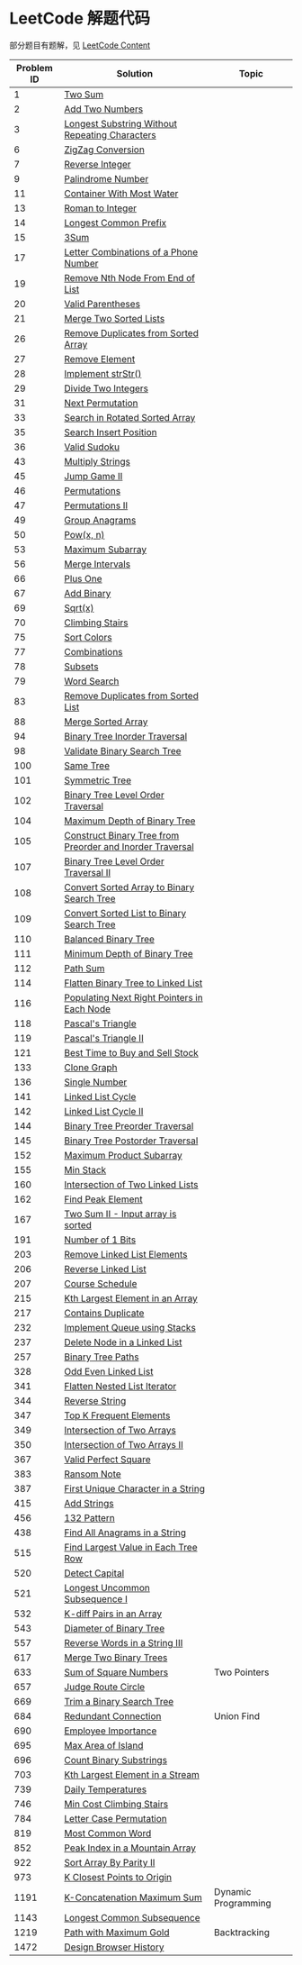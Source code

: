 # LeetCode 解题代码

部分题目有题解，见 [LeetCode Content](http://www.scutmath.com/contents/)

| Problem ID | Solution | Topic |
| ---- | ---- | --- |
| 1   | [Two Sum](./1_TwoSum/) | |
| 2   | [Add Two Numbers](./2_AddTwoNumbers/) | |
| 3   | [Longest Substring Without Repeating Characters](./3_LongestSubstringWithoutRepeatingCharacters/) | |
| 6   | [ZigZag Conversion](./6_ZigZagConversion/) | |
| 7   | [Reverse Integer](./7_ReverseInteger/) | |
| 9   | [Palindrome Number](./9_PalindromeNumber/) | |
| 11  | [Container With Most Water](./11_ContainerWithMostWater/) | |
| 13  | [Roman to Integer](./13_RomanToInteger/) | |
| 14  | [Longest Common Prefix](./14_LongestCommonPrefix/) | |
| 15  | [3Sum](./15_3Sum/) | |
| 17  | [Letter Combinations of a Phone Number](./1-100/17_LetterCombinationsOfAPhoneNumber/) | |
| 19  | [Remove Nth Node From End of List](./19_RemoveNthNodeFromEndOfList/) | |
| 20  | [Valid Parentheses](./20_ValidParentheses/) | |
| 21  | [Merge Two Sorted Lists](./21_MergeTwoSortedLists/) | |
| 26  | [Remove Duplicates from Sorted Array](./26_RemoveDuplicatesFromSortedArray/) | |
| 27  | [Remove Element](./27_RemoveElement/) | |
| 28  | [Implement strStr()](./28_Implement_Strstr/) | |
| 29  | [Divide Two Integers](./29_DivideTwoIntegers/) | |
| 31  | [Next Permutation](./31_NextPermutation/) | |
| 33  | [Search in Rotated Sorted Array](./1-100/33_SearchInRotatedSortedArray/) | |
| 35  | [Search Insert Position](./35_SearchInsertPosition/) | |
| 36  | [Valid Sudoku](./36_ValidSudoku/) | |
| 43  | [Multiply Strings](./43_MultiplyStrings/) | |
| 45  | [Jump Game II](./45_JumpGameII/) | |
| 46  | [Permutations](./46_Permutations/) | |
| 47  | [Permutations II](./47_PermutationsII/) | |
| 49  | [Group Anagrams](./1-100/49_GroupAnagrams) | |
| 50  | [Pow(x, n)](./50_Pow/) | |
| 53  | [Maximum Subarray](./1-100/53_MaximumSubarray/) | |
| 56  | [Merge Intervals](./56_MergeIntervals) | |
| 66  | [Plus One](./66_PlusOne/) | |
| 67  | [Add Binary](./67_AddBinary/) | |
| 69  | [Sqrt(x)](./69_SqrtX/) | |
| 70  | [Climbing Stairs](./70_ClimbingStairs/) | |
| 75  | [Sort Colors](./75_SortColors/) | |
| 77  | [Combinations](./1-100/77_Combinations/) | |
| 78  | [Subsets](./1-100/78_Subsets/) | |
| 79  | [Word Search](./1-100/79_WordSearch/) | |
| 83  | [Remove Duplicates from Sorted List](./83_RemoveDuplicatesFromSortedList/) | |
| 88  | [Merge Sorted Array](./1-100/88_MergeSortedArray/) | |
| 94  | [Binary Tree Inorder Traversal](./1-100/94_BinaryTreeInorderTraversal/) | |
| 98  | [Validate Binary Search Tree](./98_ValidateBinarySearchTree/) | |
| 100 | [Same Tree](./100_SameTree/) | |
| 101 | [Symmetric Tree](./101_SymmetricTree/) | |
| 102 | [Binary Tree Level Order Traversal](./101-200/102_BinaryTreeLevelOrderTraversal/) | |
| 104 | [Maximum Depth of Binary Tree](./101-200/104_MaximumDepthOfBinaryTree/) | |
| 105 | [Construct Binary Tree from Preorder and Inorder Traversal](./101-200/105_ConstructBinaryTreeFromPreorderAndInorderTraversal/) | |
| 107 | [Binary Tree Level Order Traversal II](./107_BinaryTreeLevelOrderTraversalII/) | |
| 108 | [Convert Sorted Array to Binary Search Tree](./108_ConvertSortedArrayToBinarySearchTree/) | |
| 109 | [Convert Sorted List to Binary Search Tree](./109_ConvertSortedListToBinarySearchTree/) | |
| 110 | [Balanced Binary Tree](./110_BalancedBinaryTree/) | |
| 111 | [Minimum Depth of Binary Tree](https://leetcode.com/problems/minimum-depth-of-binary-tree/description/) | |
| 112 | [Path Sum](https://leetcode.com/problems/path-sum/description/) | |
| 114 | [Flatten Binary Tree to Linked List](https://leetcode.com/problems/flatten-binary-tree-to-linked-list/description/) | |
| 116 | [Populating Next Right Pointers in Each Node](./116_PopulatingNextRightPointersInEachNode/) | |
| 118 | [Pascal's Triangle](https://leetcode.com/problems/pascals-triangle/description/) | |
| 119 | [Pascal's Triangle II](https://leetcode.com/problems/pascals-triangle-ii/description/) | |
| 121 | [Best Time to Buy and Sell Stock](./101-200/121_BestTimeToBuyAndSellStock) | |
| 133 | [Clone Graph](https://leetcode.com/problems/clone-graph/) | |
| 136 | [Single Number](https://leetcode.com/problems/single-number/description/) | |
| 141 | [Linked List Cycle](./141_LinkedListCycle) | |
| 142 | [Linked List Cycle II](./142_LinkedListCycleII) | |
| 144 | [Binary Tree Preorder Traversal](./101-200/144_BinaryTreePreorderTraversal/) | |
| 145 | [Binary Tree Postorder Traversal](./101-200/145_BinaryTreePostorderTraversal/) | |
| 152 | [Maximum Product Subarray](https://leetcode.com/problems/maximum-product-subarray/description/) | |
| 155 | [Min Stack](./155_MinStack/) | |
| 160 | [Intersection of Two Linked Lists](./160_IntersectionOfTwoLinkedLists/) | |
| 162 | [Find Peak Element](https://leetcode.com/problems/find-peak-element/description/) | |
| 167 | [Two Sum II - Input array is sorted](https://leetcode.com/problems/two-sum-ii-input-array-is-sorted/description/) | |
| 191 | [Number of 1 Bits](https://leetcode.com/problems/number-of-1-bits/description/) | |
| 203 | [Remove Linked List Elements](./203_RemoveLinkedListElements) | |
| 206 | [Reverse Linked List](./206_ReverseLinkedList/) | |
| 207 | [Course Schedule](https://leetcode.com/problems/course-schedule/) | |
| 215 | [Kth Largest Element in an Array](https://leetcode.com/problems/kth-largest-element-in-an-array/description/) | |
| 217 | [Contains Duplicate](./201-300/217_ContainsDuplicate) | |
| 232 | [Implement Queue using Stacks](https://leetcode.com/problems/implement-queue-using-stacks/description/) | |
| 237 | [Delete Node in a Linked List](https://leetcode.com/problems/delete-node-in-a-linked-list/description/) | |
| 257 | [Binary Tree Paths](https://leetcode.com/problems/binary-tree-paths/description/) | |
| 328 | [Odd Even Linked List](./328_OddEvenLinkedList) | |
| 341 | [Flatten Nested List Iterator](./341_FlattenNestedListIterator/) | |
| 344 | [Reverse String](https://leetcode.com/problems/reverse-string/description/) | |
| 347 | [Top K Frequent Elements](./347_TopKFrequentElements/) | |
| 349 | [Intersection of Two Arrays](./301-400/349_IntersectionOfTwoArrays/) | |
| 350 | [Intersection of Two Arrays II](./301-400/350_IntersectionOfTwoArraysII) | |
| 367 | [Valid Perfect Square](./367_ValidPerfectSquare) | |
| 383 | [Ransom Note](https://leetcode.com/problems/ransom-note/description/) | |
| 387 | [First Unique Character in a String](https://leetcode.com/problems/first-unique-character-in-a-string/description/) | |
| 415 | [Add Strings](https://leetcode.com/problems/add-strings/description/) | |
| 456 | [132 Pattern](./456_132Pattern/) | |
| 438 | [Find All Anagrams in a String](./438_FindAllAnagramsInAString/) | |
| 515 | [Find Largest Value in Each Tree Row](https://leetcode.com/problems/find-largest-value-in-each-tree-row/description/) | |
| 520 | [Detect Capital](https://leetcode.com/problems/detect-capital/description/) | |
| 521 | [Longest Uncommon Subsequence I](https://leetcode.com/problems/longest-uncommon-subsequence-i/description/) | |
| 532 | [K-diff Pairs in an Array](https://leetcode.com/problems/k-diff-pairs-in-an-array/description/) | |
| 543 | [Diameter of Binary Tree](./543_DiameterOfBinaryTree/) | |
| 557 | [Reverse Words in a String III](https://leetcode.com/problems/reverse-words-in-a-string-iii/description/) | |
| 617 | [Merge Two Binary Trees](https://leetcode.com/problems/merge-two-binary-trees/description/) | |
| 633 | [Sum of Square Numbers](./601-700/633_SumOfSquareNumbers) | Two Pointers |
| 657 | [Judge Route Circle](https://leetcode.com/problems/judge-route-circle/description/) | |
| 669 | [Trim a Binary Search Tree](https://leetcode.com/problems/trim-a-binary-search-tree/description/) | |
| 684 | [Redundant Connection](./601-700/684_RedundantConnection) | Union Find |
| 690 | [Employee Importance](https://leetcode.com/problems/employee-importance/description/) | |
| 695 | [Max Area of Island](https://leetcode.com/problems/max-area-of-island/description/) | |
| 696 | [Count Binary Substrings](https://leetcode.com/problems/count-binary-substrings/description/) | |
| 703 | [Kth Largest Element in a Stream](https://leetcode.com/problems/kth-largest-element-in-a-stream/) | |
| 739 | [Daily Temperatures](./739_DailyTemperatures/) | |
| 746 | [Min Cost Climbing Stairs](https://leetcode.com/problems/min-cost-climbing-stairs/description/) | |
| 784 | [Letter Case Permutation](./701-800/784_LetterCasePermutation/) | |
| 819 | [Most Common Word](https://leetcode.com/problems/most-common-word/description/) | |
| 852 | [Peak Index in a Mountain Array](https://leetcode.com/problems/peak-index-in-a-mountain-array/description/) | |
| 922 | [Sort Array By Parity II](https://leetcode.com/problems/sort-array-by-parity-ii/) | |
| 973 | [K Closest Points to Origin](./973_KClosestPointsToOrigin/) | |
| 1191 | [K-Concatenation Maximum Sum](./1101-1200/1191_K-ConcatenationMaximumSum/) | Dynamic Programming |
| 1143 | [Longest Common Subsequence](./1101-1200/1143_LongestCommonSubsequence/) | |
| 1219 | [Path with Maximum Gold](./1201-1300/1219_PathWithMaximumGold/) | Backtracking |
| 1472 | [Design Browser History](./1401-1500/1472_DesignBrowserHistory/) | |

